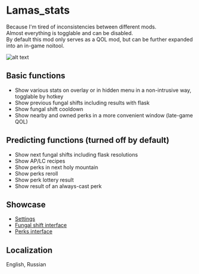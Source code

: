 # Lamas_stats
Because I'm tired of inconsistencies between different mods.  
Almost everything is togglable and can be disabled.  
By default this mod only serves as a QOL mod, but can be further expanded into an in-game noitool.  
  
![alt text](https://github.com/xaxnas/lamas_stats/blob/main/showcase/overlay.png)
## Basic functions
* Show various stats on overlay or in hidden menu in a non-intrusive way, togglable by hotkey
* Show previous fungal shifts including results with flask
* Show fungal shift cooldown
* Show nearby and owned perks in a more convenient window (late-game QOL)
## Predicting functions (turned off by default)
* Show next fungal shifts including flask resolutions
* Show AP/LC recipes
* Show perks in next holy mountain
* Show perks reroll
* Show perk lottery result
* Show result of an always-cast perk

## Showcase
* [Settings](https://github.com/xaxnas/lamas_stats/blob/main/showcase/settings.png)
* [Fungal shift interface](https://github.com/xaxnas/lamas_stats/blob/main/showcase/fungal.png)
* [Perks interface](https://github.com/xaxnas/lamas_stats/blob/main/showcase/perks.png)

## Localization
English, Russian
